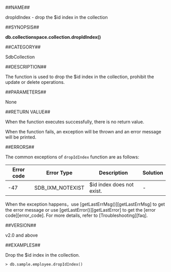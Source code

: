##NAME##

dropIdIndex - drop the $id index in the collection

##SYNOPSIS##

**db.collectionspace.collection.dropIdIndex()**

##CATEGORY##

SdbCollection

##DESCRIPTION##

The function is used to drop the $id index in the collection, prohibit the update or delete operations.

##PARAMETERS##

None

##RETURN VALUE##

When the function executes successfully, there is no return value.

When the function fails, an exception will be thrown and an error message will be printed.

##ERRORS##

The common exceptions of `dropIdIndex` function are as follows:

| Error code | Error Type |Description | Solution |
| ---------- | ---------- | ---------- | -------- |
| -47        | SDB_IXM_NOTEXIST | $id index does not exist.                 |          -               |

When the exception happens，use [getLastErrMsg()][getLastErrMsg] to get the error message or use [getLastError()][getLastError] to get the [error code][error_code]. For more details, refer to [Troubleshooting][faq].

##VERSION##

v2.0 and above

##EXAMPLES##

Drop the $id index in the collection.

```lang-javascript
> db.sample.employee.dropIdIndex()
```


[^_^]:
    links
[getLastErrMsg]:manual/Manual/Sequoiadb_Command/Global/getLastErrMsg.md
[getLastError]:manual/Manual/Sequoiadb_Command/Global/getLastError.md
[faq]:manual/FAQ/faq_sdb.md
[error_code]:manual/Manual/Sequoiadb_error_code.md
